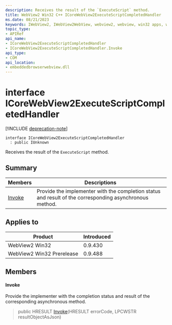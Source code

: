 ```yaml
---
description: Receives the result of the `ExecuteScript` method.
title: WebView2 Win32 C++ ICoreWebView2ExecuteScriptCompletedHandler
ms.date: 08/21/2023
keywords: IWebView2, IWebView2WebView, webview2, webview, win32 apps, win32, edge, ICoreWebView2, ICoreWebView2Controller, browser control, edge html, ICoreWebView2ExecuteScriptCompletedHandler
topic_type: 
- APIRef
api_name:
- ICoreWebView2ExecuteScriptCompletedHandler
- ICoreWebView2ExecuteScriptCompletedHandler.Invoke
api_type:
- COM
api_location:
- embeddedbrowserwebview.dll
---
```


# interface ICoreWebView2ExecuteScriptCompletedHandler

[!INCLUDE [deprecation-note](../includes/deprecation-note.md)]

```
interface ICoreWebView2ExecuteScriptCompletedHandler
  : public IUnknown
```

Receives the result of the `ExecuteScript` method.

## Summary

 Members                        | Descriptions
--------------------------------|---------------------------------------------
[Invoke](#invoke) | Provide the implementer with the completion status and result of the corresponding asynchronous method.

## Applies to

Product                         | Introduced
--------------------------------|---------------------------------------------
WebView2 Win32            |    0.9.430
WebView2 Win32 Prerelease |    0.9.488

## Members

#### Invoke

Provide the implementer with the completion status and result of the corresponding asynchronous method.

> public HRESULT [Invoke](#invoke)(HRESULT errorCode, LPCWSTR resultObjectAsJson)


